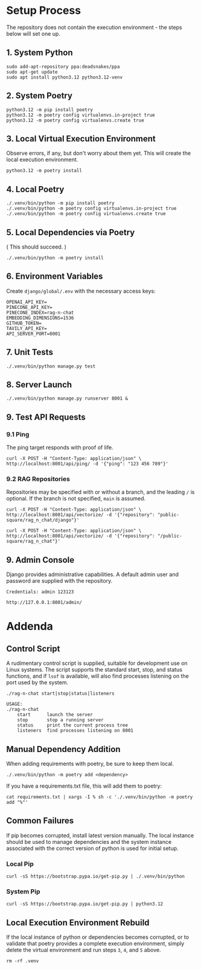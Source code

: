 # Setup Process
The repository does not contain the execution environment - the steps below will set one up.

## 1. System Python
```
sudo add-apt-repository ppa:deadsnakes/ppa
sudo apt-get update
sudo apt install python3.12 python3.12-venv
```

## 2. System Poetry
```
python3.12 -m pip install poetry
python3.12 -m poetry config virtualenvs.in-project true
python3.12 -m poetry config virtualenvs.create true
```

## 3. Local Virtual Execution Environment
Observe errors, if any, but don't worry about them yet.
This will create the local execution environment.
```
python3.12 -m poetry install
```

## 4. Local Poetry
```
./.venv/bin/python -m pip install poetry
./.venv/bin/python -m poetry config virtualenvs.in-project true
./.venv/bin/python -m poetry config virtualenvs.create true
```

## 5. Local Dependencies via Poetry
( This should succeed. )
```
./.venv/bin/python -m poetry install
```

## 6. Environment Variables
Create `django/global/.env` with the necessary access keys:
```
OPENAI_API_KEY=
PINECONE_API_KEY=
PINECONE_INDEX=rag-n-chat
EMBEDDING_DIMENSIONS=1536
GITHUB_TOKEN=
TAVILY_API_KEY=
API_SERVER_PORT=8001
```

## 7. Unit Tests
```
./.venv/bin/python manage.py test
```

## 8. Server Launch
```
./.venv/bin/python manage.py runserver 8001 &
```

## 9. Test API Requests

### 9.1 Ping
The ping target responds with proof of life.
```
curl -X POST -H "Content-Type: application/json" \
http://localhost:8001/api/ping/ -d '{"ping": "123 456 789"}'
```

### 9.2 RAG Repositories
Repositories may be specified with or without a branch, and the leading `/` is optional.
If the branch is not specified, `main` is assumed.
```
curl -X POST -H "Content-Type: application/json" \
http://localhost:8001/api/vectorize/ -d '{"repository": "public-square/rag_n_chat/django"}'
```

```
curl -X POST -H "Content-Type: application/json" \
http://localhost:8001/api/vectorize/ -d '{"repository": "/public-square/rag_n_chat"}'
```

## 9. Admin Console
Django provides administrative capabilities. A default admin user and password are supplied with the repository.
```
Credentials: admin 123123

http://127.0.0.1:8001/admin/
```


# Addenda

## Control Script
A rudimentary control script is supplied, suitable for development use on Linux systems. The script supports the standard start, stop, and status functions, and if `lsof` is available, will also find processes listening on the port used by the system.
```
./rag-n-chat start|stop|status|listeners
```

```
USAGE:
./rag-n-chat
    start      launch the server
    stop       stop a running server
    status     print the current process tree
    listeners  find processes listening on 8001
```

## Manual Dependency Addition
When adding requirements with poetry, be sure to keep them local.
```
./.venv/bin/python -m poetry add <dependency>

```

If you have a requirements.txt file, this will add them to poetry:
```
cat requirements.txt | xargs -I % sh -c './.venv/bin/python -m poetry add "%"'
```

## Common Failures
If pip becomes corrupted, install latest version manually. The local instance should be used to manage dependencies and the system instance associated with the correct version of python is used for initial setup.

### Local Pip
```
curl -sS https://bootstrap.pypa.io/get-pip.py | ./.venv/bin/python
```

### System Pip
```
curl -sS https://bootstrap.pypa.io/get-pip.py | python3.12
```

## Local Execution Environment Rebuild
If the local instance of python or dependencies becomes corrupted, or to validate that poetry provides a complete execution environment, simply delete the virtual environment and run steps `3`, `4`, and `5` above.
```
rm -rf .venv
```
